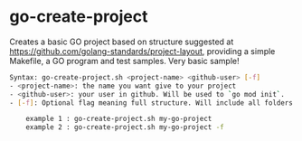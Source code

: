 # go-create-project

Creates a basic GO project based on structure suggested at https://github.com/golang-standards/project-layout, providing a simple Makefile, a GO program and test samples. Very basic sample!

```bash
Syntax: go-create-project.sh <project-name> <github-user> [-f]
- <project-name>: the name you want give to your project
- <github-user>: your user in github. Will be used to `go mod init`.
- [-f]: Optional flag meaning full structure. Will include all folders suggested at https://github.com/golang-standards/project-layout, otherwise a minimum structure will be created containing only build, pkg and test folders.

    example 1 : go-create-project.sh my-go-project
    example 2 : go-create-project.sh my-go-project -f
```
